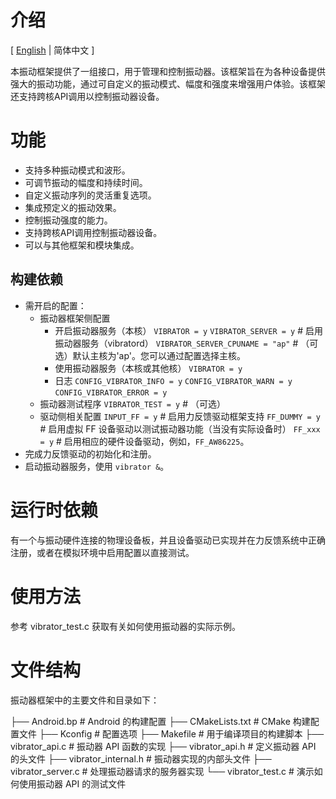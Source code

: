 # 介绍

\[ [English](README.md) | 简体中文 \]

本振动框架提供了一组接口，用于管理和控制振动器。该框架旨在为各种设备提供强大的振动功能，通过可自定义的振动模式、幅度和强度来增强用户体验。该框架还支持跨核API调用以控制振动器设备。

# 功能

- 支持多种振动模式和波形。
- 可调节振动的幅度和持续时间。
- 自定义振动序列的灵活重复选项。
- 集成预定义的振动效果。
- 控制振动强度的能力。
- 支持跨核API调用控制振动器设备。
- 可以与其他框架和模块集成。

## 构建依赖

- 需开启的配置：
    - 振动器框架侧配置
        - 开启振动器服务（本核）
        `VIBRATOR = y`
        `VIBRATOR_SERVER = y`  # 启用振动器服务（vibratord）
        `VIBRATOR_SERVER_CPUNAME = "ap"`  # （可选）默认主核为'ap'。您可以通过配置选择主核。
        - 使用振动器服务（本核或其他核）
        `VIBRATOR = y`
        - 日志
        `CONFIG_VIBRATOR_INFO = y`
        `CONFIG_VIBRATOR_WARN = y`
        `CONFIG_VIBRATOR_ERROR = y`
    - 振动器测试程序
        `VIBRATOR_TEST = y`  # （可选）
    - 驱动侧相关配置
        `INPUT_FF = y`  # 启用力反馈驱动框架支持
        `FF_DUMMY = y`  # 启用虚拟 FF 设备驱动以测试振动器功能（当没有实际设备时）
        `FF_xxx = y`   # 启用相应的硬件设备驱动，例如，`FF_AW86225`。
- 完成力反馈驱动的初始化和注册。
- 启动振动器服务，使用 `vibrator &`。

# 运行时依赖

有一个与振动硬件连接的物理设备板，并且设备驱动已实现并在力反馈系统中正确注册，或者在模拟环境中启用配置以直接测试。

# 使用方法

参考 vibrator_test.c 获取有关如何使用振动器的实际示例。

# 文件结构

振动器框架中的主要文件和目录如下：

├── Android.bp                # Android 的构建配置
├── CMakeLists.txt            # CMake 构建配置文件
├── Kconfig                   # 配置选项
├── Makefile                  # 用于编译项目的构建脚本
├── vibrator_api.c            # 振动器 API 函数的实现
├── vibrator_api.h            # 定义振动器 API 的头文件
├── vibrator_internal.h       # 振动器实现的内部头文件
├── vibrator_server.c         # 处理振动器请求的服务器实现
└── vibrator_test.c           # 演示如何使用振动器 API 的测试文件